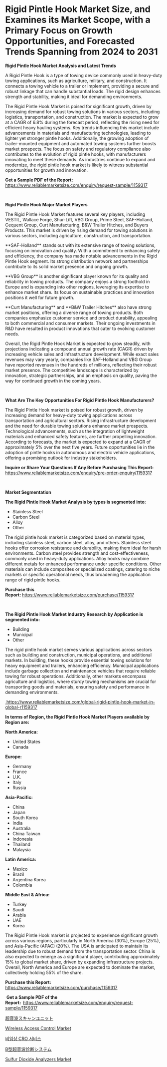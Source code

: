 <p><h1>Rigid Pintle Hook Market Size, and Examines its Market Scope, with a Primary Focus on Growth Opportunities, and Forecasted Trends Spanning from 2024 to 2031</h1></p><p><strong>Rigid Pintle Hook Market Analysis and Latest Trends</strong></p>
<p><p>A Rigid Pintle Hook is a type of towing device commonly used in heavy-duty towing applications, such as agriculture, military, and construction. It connects a towing vehicle to a trailer or implement, providing a secure and robust linkage that can handle substantial loads. The rigid design enhances strength and stability, making it ideal for demanding environments.</p><p>The Rigid Pintle Hook Market is poised for significant growth, driven by increasing demand for robust towing solutions in various sectors, including logistics, transportation, and construction. The market is expected to grow at a CAGR of 6.8% during the forecast period, reflecting the rising need for efficient heavy hauling systems. Key trends influencing this market include advancements in materials and manufacturing technologies, leading to lighter yet stronger pintle hooks. Additionally, the growing adoption of trailer-mounted equipment and automated towing systems further boosts market prospects. The focus on safety and regulatory compliance also contributes to the evolution of rigid pintle hooks, with manufacturers innovating to meet these demands. As industries continue to expand and modernize, the rigid pintle hook market is likely to witness substantial opportunities for growth and innovation.</p></p>
<p><strong>Get a Sample PDF of the Report:&nbsp;</strong> <a href="https://www.reliablemarketsize.com/enquiry/request-sample/1159317">https://www.reliablemarketsize.com/enquiry/request-sample/1159317</a></p>
<p>&nbsp;</p>
<p><strong>Rigid Pintle Hook Major Market Players</strong></p>
<p><p>The Rigid Pintle Hook Market features several key players, including VESTIL, Wallace Forge, Shur-Lift, VBG Group, Prime Steel, SAF-Holland, Cequent Group, Curt Manufacturing, B&W Trailer Hitches, and Buyers Products. This market is driven by rising demand for towing solutions in various sectors, including agriculture, construction, and transportation.</p><p>**SAF-Holland** stands out with its extensive range of towing solutions, focusing on innovation and quality. With a commitment to enhancing safety and efficiency, the company has made notable advancements in the Rigid Pintle Hook segment. Its strong distribution network and partnerships contribute to its solid market presence and ongoing growth.</p><p>**VBG Group** is another significant player known for its quality and reliability in towing products. The company enjoys a strong foothold in Europe and is expanding into other regions, leveraging its expertise to enhance market share. Its focus on sustainable practices and innovation positions it well for future growth.</p><p>**Curt Manufacturing** and **B&W Trailer Hitches** also have strong market positions, offering a diverse range of towing products. Both companies emphasize customer service and product durability, appealing to both commercial and consumer markets. Their ongoing investments in R&D have resulted in product innovations that cater to evolving customer needs.</p><p>Overall, the Rigid Pintle Hook Market is expected to grow steadily, with projections indicating a compound annual growth rate (CAGR) driven by increasing vehicle sales and infrastructure development. While exact sales revenues may vary yearly, companies like SAF-Holland and VBG Group have reported revenues in the hundreds of millions, reflecting their robust market presence. The competitive landscape is characterized by innovation, strategic partnerships, and an emphasis on quality, paving the way for continued growth in the coming years.</p></p>
<p>&nbsp;</p>
<p><strong>What Are The Key Opportunities For Rigid Pintle Hook Manufacturers?</strong></p>
<p><p>The Rigid Pintle Hook market is poised for robust growth, driven by increasing demand for heavy-duty towing applications across transportation and agricultural sectors. Rising infrastructure development and the need for durable towing solutions enhance market prospects. Technological advancements, such as the integration of lightweight materials and enhanced safety features, are further propelling innovation. According to forecasts, the market is expected to expand at a CAGR of approximately 5% over the next five years. Future opportunities lie in the adoption of pintle hooks in autonomous and electric vehicle applications, offering a promising outlook for industry stakeholders.</p></p>
<p><strong>Inquire or Share Your Questions If Any Before Purchasing This Report:</strong> <a href="https://www.reliablemarketsize.com/enquiry/pre-order-enquiry/1159317">https://www.reliablemarketsize.com/enquiry/pre-order-enquiry/1159317</a></p>
<p>&nbsp;</p>
<p><strong>Market Segmentation</strong></p>
<p><strong>The Rigid Pintle Hook Market Analysis by types is segmented into:</strong></p>
<p><ul><li>Stainless Steel</li><li>Carbon Steel</li><li>Alloy</li><li>Other</li></ul></p>
<p><p>The rigid pintle hook market is categorized based on material types, including stainless steel, carbon steel, alloy, and others. Stainless steel hooks offer corrosion resistance and durability, making them ideal for harsh environments. Carbon steel provides strength and cost-effectiveness, commonly used in heavy-duty applications. Alloy hooks may combine different metals for enhanced performance under specific conditions. Other materials can include composites or specialized coatings, catering to niche markets or specific operational needs, thus broadening the application range of rigid pintle hooks.</p></p>
<p><strong>Purchase this Report:&nbsp;</strong><a href="https://www.reliablemarketsize.com/purchase/1159317">https://www.reliablemarketsize.com/purchase/1159317</a></p>
<p>&nbsp;</p>
<p><strong>The Rigid Pintle Hook Market Industry Research by Application is segmented into:</strong></p>
<p><ul><li>Building</li><li>Municipal</li><li>Other</li></ul></p>
<p><p>The rigid pintle hook market serves various applications across sectors such as building and construction, municipal operations, and additional markets. In building, these hooks provide essential towing solutions for heavy equipment and trailers, enhancing efficiency. Municipal applications include garbage collection and maintenance vehicles that require reliable towing for robust operations. Additionally, other markets encompass agriculture and logistics, where sturdy towing mechanisms are crucial for transporting goods and materials, ensuring safety and performance in demanding environments.</p></p>
<p><a href="https://www.reliablemarketsize.com/global-rigid-pintle-hook-market-in-global-r1159317">&nbsp;https://www.reliablemarketsize.com/global-rigid-pintle-hook-market-in-global-r1159317</a></p>
<p><strong>In terms of Region, the Rigid Pintle Hook Market Players available by Region are:</strong></p>
<p>
    <p> <strong> North America: </strong>
        <ul>
            <li>United States</li>
            <li>Canada</li>
        </ul>
        </p> 
    <p> <strong> Europe: </strong>
        <ul>
            <li>Germany</li>
            <li>France</li>
            <li>U.K.</li>
            <li>Italy</li>
            <li>Russia</li>
        </ul>
        </p> 
    <p> <strong> Asia-Pacific: </strong>
        <ul>
            <li>China</li>
            <li>Japan</li>
            <li>South Korea</li>
            <li>India</li>
            <li>Australia</li>
            <li>China Taiwan</li>
            <li>Indonesia</li>
            <li>Thailand</li>
            <li>Malaysia</li>
        </ul>
        </p> 
    <p> <strong> Latin America: </strong>
        <ul>
            <li>Mexico</li>
            <li>Brazil</li>
            <li>Argentina Korea</li>
            <li>Colombia</li>
        </ul>
        </p> 
    <p> <strong> Middle East & Africa: </strong>
        <ul>
            <li>Turkey</li>
            <li>Saudi</li>
            <li>Arabia</li>
            <li>UAE</li>
            <li>Korea</li>
        </ul>
    </p>
    </p>
<p><p>The Rigid Pintle Hook market is projected to experience significant growth across various regions, particularly in North America (30%), Europe (25%), and Asia-Pacific (APAC) (20%). The USA is anticipated to maintain its leadership due to robust demand from the transportation sector. China is also expected to emerge as a significant player, contributing approximately 15% to global market share, driven by expanding infrastructure projects. Overall, North America and Europe are expected to dominate the market, collectively holding 55% of the share.</p></p>
<p><strong>Purchase this Report: </strong><a href="https://www.reliablemarketsize.com/purchase/1159317">https://www.reliablemarketsize.com/purchase/1159317</a></p>
<p>&nbsp;<strong>Get a Sample PDF of the Report:&nbsp;&nbsp;</strong><a href="https://www.reliablemarketsize.com/enquiry/request-sample/1159317">https://www.reliablemarketsize.com/enquiry/request-sample/1159317</a></p>
<p><strong></strong></p>
<p><p><a href="https://medium.com/@royprice674/ultrasound-scan-unit-market-%E3%81%AF-%E3%82%B3%E3%82%B9%E3%83%88%E7%AE%A1%E7%90%86%E3%81%A8%E5%8A%B9%E7%8E%87%E5%90%91%E4%B8%8A%E3%82%92%E5%84%AA%E5%85%88%E3%81%97%E3%81%BE%E3%81%99-%E3%81%95%E3%82%89%E3%81%AB-%E5%A0%B1%E5%91%8A%E6%9B%B8%E3%81%AF%E5%B8%82%E5%A0%B4%E3%81%AE%E9%9C%80%E8%A6%81%E9%9D%A2%E3%81%A8%E4%BE%9B%E7%B5%A6%E9%9D%A2%E3%81%AE%E4%B8%A1%E6%96%B9%E3%82%92%E3%82%AB%E3%83%90%E3%83%BC%E3%81%97%E3%81%A6%E3%81%84%E3%81%BE%E3%81%99-ultrasound-scan-e4c18fffc8e2">超音波スキャンユニット</a></p><p><a href="https://www.linkedin.com/pulse/emerging-wireless-access-control-market-opportunities-analysis-hrwgf?trackingId=bK1zTUMrSoiZdzSQSBH91A%3D%3D">Wireless Access Control Market</a></p><p><a href="https://medium.com/@lawrencemendoza2023/non-clinical-cro-services-market-%EC%9D%98-%EA%B8%80%EB%A1%9C%EB%B2%8C-%EC%8B%9C%EC%9E%A5-%EA%B0%9C%EC%9A%94%EB%8A%94-%EC%A0%84-%EC%84%B8%EA%B3%84-%EB%B0%8F-%EC%A3%BC%EC%9A%94-%EC%8B%9C%EC%9E%A5%EC%9D%98-%EC%82%B0%EC%97%85%EC%97%90-%EC%98%81%ED%96%A5%EC%9D%84-%EB%AF%B8%EC%B9%98%EB%8A%94-%EC%A3%BC%EC%9A%94-%ED%8A%B8%EB%A0%8C%EB%93%9C%EC%97%90-%EB%8C%80%ED%95%9C-%EB%8F%85%ED%8A%B9%ED%95%9C-%EA%B4%80%EC%A0%90%EC%9D%84-%EC%A0%9C%EA%B3%B5%ED%95%A9%EB%8B%88%EB%8B%A4-2d998597d571">비임상 CRO 서비스</a></p><p><a href="https://medium.com/@royprice674/b-type-ultrasound-diagnostic-system-7825267c583f">B型超音波診断システム</a></p><p><a href="https://www.linkedin.com/pulse/how-sulfur-dioxide-analyzers-market-evolved-key-trends-regional-thvff?trackingId=yl7ssA61RlC1gzA2%2Bc4p6Q%3D%3D">Sulfur Dioxide Analyzers Market</a></p></p>